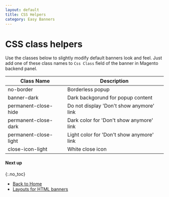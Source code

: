 ```yaml
---
layout: default
title: CSS Helpers
category: Easy Banners
---
```


# CSS class helpers

Use the classes below to slightly modify default banners look and feel.
Just add one of these class names to `Css Class` field of the banner in Magento
backend panel.

Class Name              | Description
------------------------|-----------------------------------
no-border               | Borderless popup
banner-dark             | Dark backgorund for popup content
permanent-close-hide    | Do not display 'Don\'t show anymore' link
permanent-close-dark    | Dark color for 'Don\'t show anymore' link
permanent-close-light   | Light color for 'Don\'t show anymore' link
close-icon-light        | White close icon

#### Next up
{:.no_toc}

 -  [Back to Home](/m2/extensions/easybanners/)
 -  [Layouts for HTML banners](/m2/extensions/layouts-for-html-banners/)
